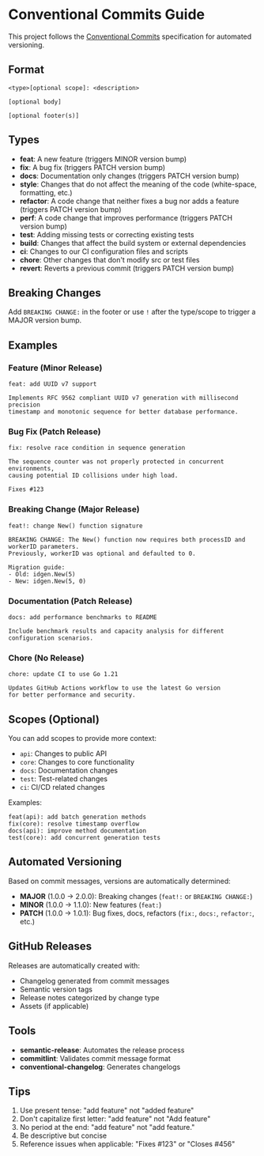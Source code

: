 # Conventional Commits Guide

This project follows the [Conventional Commits](https://www.conventionalcommits.org/) specification for automated versioning.

## Format

```
<type>[optional scope]: <description>

[optional body]

[optional footer(s)]
```

## Types

- **feat**: A new feature (triggers MINOR version bump)
- **fix**: A bug fix (triggers PATCH version bump)
- **docs**: Documentation only changes (triggers PATCH version bump)
- **style**: Changes that do not affect the meaning of the code (white-space, formatting, etc.)
- **refactor**: A code change that neither fixes a bug nor adds a feature (triggers PATCH version bump)
- **perf**: A code change that improves performance (triggers PATCH version bump)
- **test**: Adding missing tests or correcting existing tests
- **build**: Changes that affect the build system or external dependencies
- **ci**: Changes to our CI configuration files and scripts
- **chore**: Other changes that don't modify src or test files
- **revert**: Reverts a previous commit (triggers PATCH version bump)

## Breaking Changes

Add `BREAKING CHANGE:` in the footer or use `!` after the type/scope to trigger a MAJOR version bump.

## Examples

### Feature (Minor Release)
```
feat: add UUID v7 support

Implements RFC 9562 compliant UUID v7 generation with millisecond precision
timestamp and monotonic sequence for better database performance.
```

### Bug Fix (Patch Release)
```
fix: resolve race condition in sequence generation

The sequence counter was not properly protected in concurrent environments,
causing potential ID collisions under high load.

Fixes #123
```

### Breaking Change (Major Release)
```
feat!: change New() function signature

BREAKING CHANGE: The New() function now requires both processID and workerID parameters.
Previously, workerID was optional and defaulted to 0.

Migration guide:
- Old: idgen.New(5)
- New: idgen.New(5, 0)
```

### Documentation (Patch Release)
```
docs: add performance benchmarks to README

Include benchmark results and capacity analysis for different
configuration scenarios.
```

### Chore (No Release)
```
chore: update CI to use Go 1.21

Updates GitHub Actions workflow to use the latest Go version
for better performance and security.
```

## Scopes (Optional)

You can add scopes to provide more context:

- `api`: Changes to public API
- `core`: Changes to core functionality  
- `docs`: Documentation changes
- `test`: Test-related changes
- `ci`: CI/CD related changes

Examples:
```
feat(api): add batch generation methods
fix(core): resolve timestamp overflow
docs(api): improve method documentation
test(core): add concurrent generation tests
```

## Automated Versioning

Based on commit messages, versions are automatically determined:

- **MAJOR** (1.0.0 → 2.0.0): Breaking changes (`feat!:` or `BREAKING CHANGE:`)
- **MINOR** (1.0.0 → 1.1.0): New features (`feat:`)
- **PATCH** (1.0.0 → 1.0.1): Bug fixes, docs, refactors (`fix:`, `docs:`, `refactor:`, etc.)

## GitHub Releases

Releases are automatically created with:
- Changelog generated from commit messages
- Semantic version tags
- Release notes categorized by change type
- Assets (if applicable)

## Tools

- **semantic-release**: Automates the release process
- **commitlint**: Validates commit message format
- **conventional-changelog**: Generates changelogs

## Tips

1. Use present tense: "add feature" not "added feature"
2. Don't capitalize first letter: "add feature" not "Add feature"  
3. No period at the end: "add feature" not "add feature."
4. Be descriptive but concise
5. Reference issues when applicable: "Fixes #123" or "Closes #456"